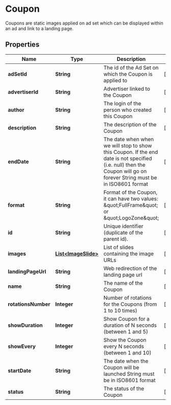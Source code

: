 

# Coupon

Coupons are static images applied on ad set which can be displayed within an ad and link to a landing page.

## Properties

| Name | Type | Description | Notes |
|------------ | ------------- | ------------- | -------------|
|**adSetId** | **String** | The id of the Ad Set on which the Coupon is applied to |  [optional] |
|**advertiserId** | **String** | Advertiser linked to the Coupon |  [optional] |
|**author** | **String** | The login of the person who created this Coupon |  [optional] |
|**description** | **String** | The description of the Coupon |  [optional] |
|**endDate** | **String** | The date when when we will stop to show this Coupon. If the end date is not specified (i.e. null) then the Coupon will go on forever  String must be in ISO8601 format |  [optional] |
|**format** | **String** | Format of the Coupon, it can have two values: \&quot;FullFrame\&quot; or \&quot;LogoZone\&quot; |  [optional] |
|**id** | **String** | Unique identifier (duplicate of the parent id). |  [optional] |
|**images** | [**List&lt;ImageSlide&gt;**](ImageSlide.md) | List of slides containing the image URLs |  [optional] |
|**landingPageUrl** | **String** | Web redirection of the landing page url |  [optional] |
|**name** | **String** | The name of the Coupon |  [optional] |
|**rotationsNumber** | **Integer** | Number of rotations for the Coupons (from 1 to 10 times) |  [optional] |
|**showDuration** | **Integer** | Show Coupon for a duration of N seconds (between 1 and 5) |  [optional] |
|**showEvery** | **Integer** | Show the Coupon every N seconds (between 1 and 10) |  [optional] |
|**startDate** | **String** | The date when the Coupon will be launched  String must be in ISO8601 format |  [optional] |
|**status** | **String** | The status of the Coupon |  [optional] |



